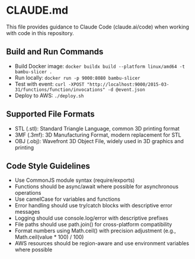 # CLAUDE.md

This file provides guidance to Claude Code (claude.ai/code) when working with code in this repository.

## Build and Run Commands
- Build Docker image: `docker buildx build --platform linux/amd64 -t bambu-slicer .`
- Run locally: `docker run -p 9000:8080 bambu-slicer`
- Test with event: `curl -XPOST "http://localhost:9000/2015-03-31/functions/function/invocations" -d @event.json`
- Deploy to AWS: `./deploy.sh`

## Supported File Formats
- STL (.stl): Standard Triangle Language, common 3D printing format
- 3MF (.3mf): 3D Manufacturing Format, modern replacement for STL
- OBJ (.obj): Wavefront 3D Object File, widely used in 3D graphics and printing

## Code Style Guidelines
- Use CommonJS module syntax (require/exports)
- Functions should be async/await where possible for asynchronous operations
- Use camelCase for variables and functions
- Error handling should use try/catch blocks with descriptive error messages
- Logging should use console.log/error with descriptive prefixes
- File paths should use path.join() for cross-platform compatibility
- Format numbers using Math.ceil() with precision adjustment (e.g., Math.ceil(value * 100) / 100)
- AWS resources should be region-aware and use environment variables where possible